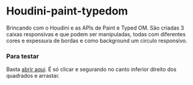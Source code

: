 # Houdini-paint-typedom
Brincando com o Houdini e as APIs de Paint e Typed OM. São criadas 3 caixas responsivas e que podem ser manipuladas, todas com diferentes cores e expessura de bordas e como background um circulo responsivo.


### Para testar
Basta [abrir aqui](https://synga.github.io/Houdini-paint-typedom). É só clicar e segurando no canto inferior direito dos quadrados e arrastar.
